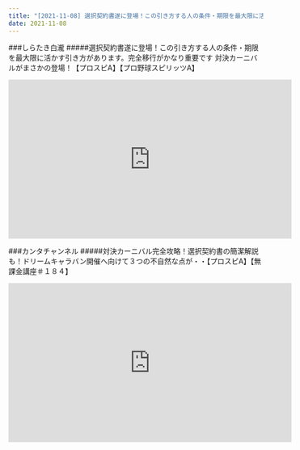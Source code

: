 ```yaml
---
title: "[2021-11-08] 選択契約書遂に登場！この引き方する人の条件・期限を最大限に活かす引き方があります。完全移行がかなり重要です 対決カーニバルがまさかの登場！【プロスピA】【プロ野球スピリッツA】 他"
date: 2021-11-08
---
```

###しらたき白瀧
#####選択契約書遂に登場！この引き方する人の条件・期限を最大限に活かす引き方があります。完全移行がかなり重要です 対決カーニバルがまさかの登場！【プロスピA】【プロ野球スピリッツA】
<iframe width="560" height="315" src="https://www.youtube.com/embed/5JCkiljnDxo" frameborder="0" allow="accelerometer; autoplay; clipboard-write; encrypted-media; gyroscope; picture-in-picture" allowfullscreen></iframe>

###カンタチャンネル
#####対決カーニバル完全攻略！選択契約書の簡潔解説も！ドリームキャラバン開催へ向けて３つの不自然な点が・・【プロスピA】【無課金講座＃１８４】
<iframe width="560" height="315" src="https://www.youtube.com/embed/83s_NXOb6wM" frameborder="0" allow="accelerometer; autoplay; clipboard-write; encrypted-media; gyroscope; picture-in-picture" allowfullscreen></iframe>

